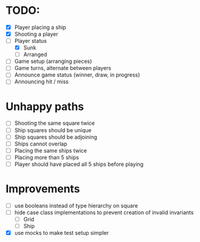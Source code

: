 # TODO:

- [X] Player placing a ship
- [X] Shooting a player
- [ ] Player status
    - [X] Sunk
    - [ ] Arranged
- [ ] Game setup (arranging pieces)
- [ ] Game turns, alternate between players
- [ ] Announce game status (winner, draw, in progress)
- [ ] Announcing hit / miss

# Unhappy paths

- [ ] Shooting the same square twice
- [ ] Ship squares should be unique
- [ ] Ship squares should be adjoining
- [ ] Ships cannot overlap
- [ ] Placing the same ships twice
- [ ] Placing more than 5 ships
- [ ] Player should have placed all 5 ships before playing

# Improvements

- [ ] use booleans instead of type hierarchy on square
- [ ] hide case class implementations to prevent creation of invalid invariants
    - [ ] Grid
    - [ ] Ship
- [X] use mocks to make test setup simpler
